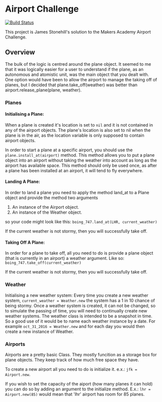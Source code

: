 Airport Challenge
=================
[![Build Status](https://travis-ci.org/jamesstonehill/airport_challenge.svg?branch=master)](https://travis-ci.org/jamesstonehill/airport_challenge)

This project is James Stonehill's solution to the Makers Academy Airport Challenge.

## **Overview**
The bulk of the logic is centred around the plane object. It seemed to me that it was logically easier for a user to understand if the plane, as an autonomous and atomistic unit, was the main object that you dealt with. One option would have been to allow the airport to manage the taking off of planes, but I decided that plane.take_off(weather) was better than airport.release_plane(plane, weather).

### **Planes**

#### Initialising a Plane:
When a plane is created it's location is set to `nil` and it is not contained in any of the airport objects. The plane's location is also set to nil when the plane is in the air, as the location variable is only supposed to contain airport objects.

In order to start a plane at a specific airport, you should use the `plane.install_at(airport)` method. This method allows you to put a plane object into an airport without taking the weather into account as long as the airport has available space. This method should only be used once, as after a plane has been installed at an airport, it will tend to fly everywhere.

#### Landing A Plane:
In order to land a plane you need to apply the method land_at to a Plane object and provide the method two arguments
1. An instance of the Airport object.
2. An instance of the Weather object.

so your code might look like this:
`boing_747.land_at(LHR, current_weather)`

If the current weather is not stormy, then you will successfully take off.

#### Taking Off A Plane:
In order for a plane to take off, all you need to do is provide a plane object (that is currently in an airport) a weather argument. Like so:
`boing_747.take_off(current_weather)`

If the current weather is not stormy, then you will successfully take off.


### **Weather**

Initialising a new weather system:
Every time you create a new weather system, `current_weather = Weather.new` the system has a 1 in 10 chance of being stormy. Once a weather system is created, it can not be changed, so to simulate the passing of time, you will need to continually create new weather systems. The weather class is intended to be a snapshot in time. So a good use of it would be to name each weather instance by a date. For example `oct_31_2016 = Weather.new` and for each day you would then create a new instance of Weather.

### **Airports**

Airports are a pretty basic Class. They mostly funcition as a storage box for plane objects. They keep track of how much free space they have.

To create a new airport all you need to do is initialize it. e.x.: `jfk = Airport.new`.

If you wish to set the capacity of the aiport (how many planes it can hold) you can do so by adding an argument to the initialize method. E.x.: `lhr = Airport.new(85)` would mean that 'lhr' airport has room for 85 planes.
